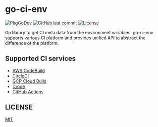# go-ci-env

[![PkgGoDev](https://pkg.go.dev/badge/github.com/suzuki-shunsuke/go-ci-env/cienv)](https://pkg.go.dev/github.com/suzuki-shunsuke/go-ci-env/cienv)
[![GitHub last commit](https://img.shields.io/github/last-commit/suzuki-shunsuke/go-ci-env.svg)](https://github.com/suzuki-shunsuke/go-ci-env)
[![License](http://img.shields.io/badge/license-mit-blue.svg?style=flat-square)](https://raw.githubusercontent.com/suzuki-shunsuke/go-ci-env/main/LICENSE)

Go library to get CI meta data from the environment variables.
go-ci-env supports various CI platform and provides unified API to abstract the difference of the platform.

## Supported CI services

* [AWS CodeBuild](https://docs.aws.amazon.com/codebuild/latest/userguide/build-env-ref-env-vars.html)
* [CircleCI](https://circleci.com/docs/2.0/env-vars/#built-in-environment-variables)
* [GCP Cloud Build](https://cloud.google.com/build/docs/configuring-builds/substitute-variable-values)
* [Drone](https://docs.drone.io/pipeline/environment/reference/)
* [GitHub Actions](https://docs.github.com/en/actions/configuring-and-managing-workflows/using-environment-variables#default-environment-variables)

## LICENSE

[MIT](LICENSE)
